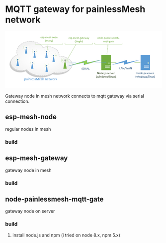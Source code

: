 # MQTT gateway for painlessMesh network

![](overview.png)

Gateway node in mesh network connects to mqtt gateway via serial connection.


## esp-mesh-node 
regular nodes in mesh
### build
## esp-mesh-gateway
gateway node in mesh
### build
## node-painlessmesh-mqtt-gate
gateway node on server
### build
1. install node.js and npm (i tried on node 8.x, npm 5.x)


